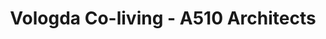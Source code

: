---
title: 'Vologda Co-living - A510 Architects'
description: 'Vologda Co-living - A510 Architects'

layout: project
permalink: /projects/:path
image: /images/projects/vologda-co-living/vologda-co-living-01_1600w.jpg


weight: 70

name: Vologda Co-living

type: Commercial
area: 15x35 m2
location: Vologda
year: 2020
---